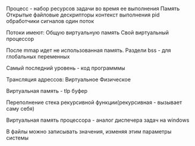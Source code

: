 Процесс - набор ресурсов задачи во время ее выполнения Память Открытые файловые дескрипторы контекст выполнения pid обработчики сигналов один поток

Потоки имеют: Общую виртуальную память Свой виртуальный процессор

После mmap идет не использованная память. Раздели bss - для глобальных переменных

Самый последний уровень - код программмы

Трансляция адрессов: Виртуальное Физическое

Виртуальная память - tlp буфер

Переполнение стека рекурсивной функции(рекурсивная - вызывает саму себя)

Виртуальная память процессора - аналог диспечера задач на windows

В файлы можно записывать значения, изменяя этим параметры системы

